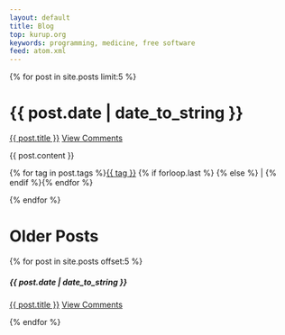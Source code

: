 ```yaml
---
layout: default
title: Blog
top: kurup.org
keywords: programming, medicine, free software
feed: atom.xml
---
```


{% for post in site.posts limit:5 %}
<div class="section list">
  <h1>{{ post.date | date_to_string }}</h1>
  <p class="line">
  <a class="title" href="{{ post.url }}">{{ post.title }}</a>
  <a class="comments" href="http://www.kurup.org{{ post.url }}/#disqus_thread">View Comments</a>
  </p>
{{ post.content }}

<!-- Feedburner Flare -->
<script src="http://feeds.feedburner.com/~s/vkurup?i=http://www.kurup.org{{ post.url }}" type="text/javascript"> </script>

<p class="tags">{% for tag in post.tags %}<a href="http://www.google.com/search?q={{ tag }}+site:www.kurup.org" rel="tag">{{ tag }}</a> {% if forloop.last %} {% else %} | {% endif %}{% endfor %}</p>
</div>

{% endfor %}

<h1>Older Posts</h1>
{% for post in site.posts offset:5 %}
<div class="section list">
  <h5>{{ post.date | date_to_string }}</h5>
  <p class="line">
  <a class="title" href="{{ post.url }}">{{ post.title }}</a>
  <a class="comments" href="{{ post.url }}/#disqus_thread">View Comments</a>
  </p>
</div>
{% endfor %}

